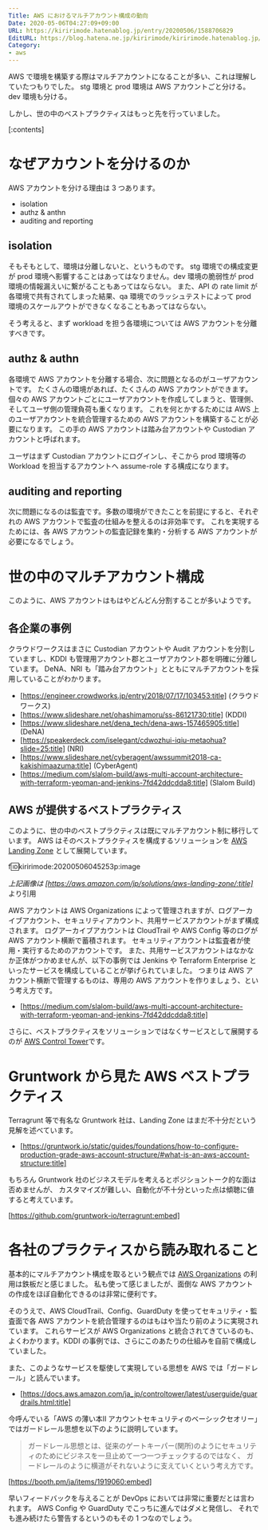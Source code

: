 ```yaml
---
Title: AWS におけるマルチアカウント構成の動向
Date: 2020-05-06T04:27:09+09:00
URL: https://kiririmode.hatenablog.jp/entry/20200506/1588706829
EditURL: https://blog.hatena.ne.jp/kiririmode/kiririmode.hatenablog.jp/atom/entry/26006613562588554
Category:
- aws
---
```

AWS で環境を構築する際はマルチアカウントになることが多い、これは理解していたつもりでした。
stg 環境と prod 環境は AWS アカウントごと分ける。dev 環境も分ける。

しかし、世の中のベストプラクティスはもっと先を行っていました。

[:contents]

# なぜアカウントを分けるのか

AWS アカウントを分ける理由は 3 つあります。

- isolation
- authz & anthn
- auditing and reporting

## isolation

そもそもとして、環境は分離しないと、というものです。
stg 環境での構成変更が prod 環境へ影響することはあってはなりません。dev 環境の脆弱性が prod 環境の情報漏えいに繋がることもあってはならない。
また、API の rate limit が各環境で共有されてしまった結果、qa 環境でのラッシュテストによって prod 環境のスケールアウトができなくなることもあってはならない。

そう考えると、まず workload を担う各環境については AWS アカウントを分離すべきです。

## authz & authn

各環境で AWS アカウントを分離する場合、次に問題となるのがユーザアカウントです。
たくさんの環境があれば、たくさんの AWS アカウントができます。個々の AWS アカウントごとにユーザアカウントを作成してしまうと、管理側、そしてユーザ側の管理負荷も重くなります。
これを何とかするためには AWS 上のユーザアカウントを統合管理するための AWS アカウントを構築することが必要になります。
この手の AWS アカウントは踏み台アカウントや Custodian アカウントと呼ばれます。

ユーザはまず Custodian アカウントにログインし、そこから prod 環境等の Workload を担当するアカウントへ assume-role する構成になります。

## auditing and reporting

次に問題になるのは監査です。多数の環境ができたことを前提にすると、それぞれの AWS アカウントで監査の仕組みを整えるのは非効率です。
これを実現するためには、各 AWS アカウントの監査記録を集約・分析する AWS アカウントが必要になるでしょう。

# 世の中のマルチアカウント構成

このように、AWS アカウントはもはやどんどん分割することが多いようです。

## 各企業の事例

クラウドワークスはまさに Custodian アカウントや Audit アカウントを分割していますし、KDDI も管理用アカウント郡とユーザアカウント郡を明確に分離しています。
DeNA、NRI も「踏み台アカウント」とともにマルチアカウントを採用していることがわかります。

- [https://engineer.crowdworks.jp/entry/2018/07/17/103453:title] (クラウドワークス)
- [https://www.slideshare.net/ohashimamoru/ss-86121730:title] (KDDI)
- [https://www.slideshare.net/dena_tech/dena-aws-157465905:title] (DeNA)
- [https://speakerdeck.com/iselegant/cdwozhui-iqiu-metaohua?slide=25:title] (NRI)
- [https://www.slideshare.net/cyberagent/awssummit2018-ca-kakishimaazuma:title] (CyberAgent)
- [https://medium.com/slalom-build/aws-multi-account-architecture-with-terraform-yeoman-and-jenkins-7fd42ddcdda8:title] (Slalom Build)

## AWS が提供するベストプラクティス

このように、世の中のベストプラクティスは既にマルチアカウント制に移行しています。
AWS はそのベストプラクティスを構成するソリューションを [AWS Landing Zone](https://aws.amazon.com/jp/solutions/aws-landing-zone/) として展開しています。

f:id:kiririmode:20200506045253p:image

<cite>上記画像は [https://aws.amazon.com/jp/solutions/aws-landing-zone/:title]</cite> より引用

AWS アカウントは AWS Organizations によって管理されますが、ログアーカイブアカウント、セキュリティアカウント、共用サービスアカウントがまず構成されます。
ログアーカイブアカウントは CloudTrail や AWS Config 等のログが AWS アカウント横断で蓄積されます。
セキュリティアカウントは監査者が使用・実行するためのアカウントです。
また、共用サービスアカウントはなかなか正体がつかめませんが、以下の事例では Jenkins や Terraform Enterprise といったサービスを構成していることが挙げられていました。
つまりは AWS アカウント横断で管理するものは、専用の AWS アカウントを作りましょう、という考え方です。

- [https://medium.com/slalom-build/aws-multi-account-architecture-with-terraform-yeoman-and-jenkins-7fd42ddcdda8:title]

さらに、ベストプラクティスをソリューションではなくサービスとして展開するのが [AWS Control Tower](https://aws.amazon.com/jp/controltower/)です。

# Gruntwork から見た AWS ベストプラクティス

Terragrunt 等で有名な Gruntwork 社は、Landing Zone はまだ不十分だという見解を述べています。

- [https://gruntwork.io/static/guides/foundations/how-to-configure-production-grade-aws-account-structure/#what-is-an-aws-account-structure:title]

もちろん Gruntwork 社のビジネスモデルを考えるとポジショントーク的な面は否めませんが、
カスタマイズが難しい、自動化が不十分といった点は傾聴に値すると考えています。

[https://github.com/gruntwork-io/terragrunt:embed]

# 各社のプラクティスから読み取れること

基本的にマルチアカウント構成を取るという観点では [AWS Organizations](https://aws.amazon.com/jp/organizations/) の利用は鉄板だと感じました。
私も使って感じましたが、面倒な AWS アカウントの作成をほぼ自動化できるのは非常に便利です。

そのうえで、AWS CloudTrail、Config、GuardDuty を使ってセキュリティ・監査面で各 AWS アカウントを統合管理するのはもはや当たり前のように実現されています。
これらサービスが AWS Organizations と統合されてきているのも、よくわかります。KDDI の事例では、さらにこのあたりの仕組みを自前で構成していました。

また、このようなサービスを駆使して実現している思想を AWS では「ガードレール」と読んでいます。
- [https://docs.aws.amazon.com/ja_jp/controltower/latest/userguide/guardrails.html:title]

今呼んでいる「AWS の薄い本Ⅱ アカウントセキュリティのベーシックセオリー」ではガードレール思想を以下のように説明しています。

<!-- textlint-disable -->

> ガードレール思想とは、従来のゲートキーパー(関所)のようにセキュリティのためにビジネスを一旦止めて一つ一つチェックするのではなく、
> ガードレールのように横道がそれないように支えていくという考え方です。

<!-- textlint-enable -->

[https://booth.pm/ja/items/1919060:embed]

早いフィードバックを与えることが DevOps においては非常に重要だとは言われます。
AWS Config や GuardDuty でこっちに進んではダメと発信し、
それでも進み続けたら警告するというのもその 1 つなのでしょう。
